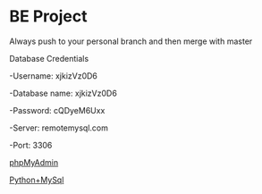 # BE Project

Always push to your personal branch and then merge with master


Database Credentials


-Username: xjkizVz0D6

-Database name: xjkizVz0D6

-Password: cQDyeM6Uxx

-Server: remotemysql.com

-Port: 3306


<a href="http://www.phpmyadmin.co/">phpMyAdmin</a>


<a href="https://www.w3schools.com/python/python_mysql_insert.asp">Python+MySql</a>